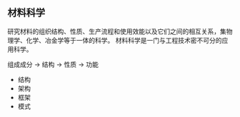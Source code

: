 
## 材料科学
研究材料的组织结构、性质、生产流程和使用效能以及它们之间的相互关系，集物理学、化学、冶金学等于一体的科学。
材料科学是一门与工程技术密不可分的应用科学。

组成成分 -> 结构 -> 性质 -> 功能



* 结构
* 架构
* 框架
* 模式